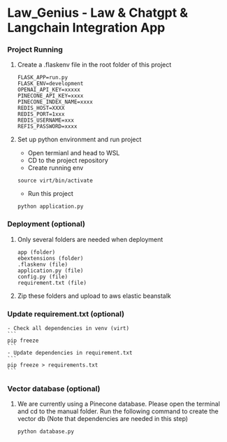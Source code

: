# Law_Genius - Law & Chatgpt & Langchain Integration App

### Project Running
1. Create a .flaskenv file in the root folder of this project
    ```
    FLASK_APP=run.py
    FLASK_ENV=development
    OPENAI_API_KEY=xxxxx
    PINECONE_API_KEY=xxxx
    PINECONE_INDEX_NAME=xxxx
    REDIS_HOST=XXXX
    REDIS_PORT=1xxx
    REDIS_USERNAME=xxx
    REFIS_PASSWORD=xxxx
    ``` 

2. Set up python environment and run project
    - Open termianl and head to WSL
    - CD to the project repository
    - Create running env 
    ```
    source virt/bin/activate
    ```
    - Run this project 
    ```
    python application.py
    ```
### Deployment (optional)
1. Only several folders are needed when deployment
    ```
    app (folder)
    ebextensions (folder)
    .flaskenv (file)
    application.py (file)
    config.py (file)
    requirement.txt (file)
    ```
2. Zip these folders and upload to aws elastic beanstalk 

### Update requirement.txt (optional)
    - Check all dependencies in venv (virt)
    ```
    pip freeze
    ```
    - Update dependencies in requirement.txt
    ```
    pip freeze > requirements.txt
    ```

### Vector database (optional)
1. We are currently using a Pinecone database. Please open the terminal and cd to the manual folder. Run the following command to create the vector db (Note that dependencies are needed in this step)   
    ```
    python database.py
    ```
